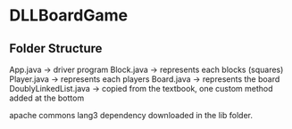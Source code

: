 # DLLBoardGame

## Folder Structure

App.java                -> driver program
Block.java              -> represents each blocks (squares)
Player.java             -> represents each players
Board.java              -> represents the board
DoublyLinkedList.java   -> copied from the textbook, one custom method added at the bottom

apache commons lang3 dependency downloaded in the lib folder.
